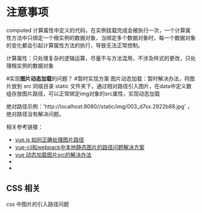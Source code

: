 # 注意事项

computed 计算属性中定义的代码，在实例挂载完成会被执行一次，一个计算属性方法中只绑定一个根实例的数据对象，当绑定多个数据对象时，每一个数据对象的变化都会引起计算属性方法的执行，导致无法正常控制。

计算属性：只处理复杂的逻辑运算，尽量不与方法混用，不涉及样式的更改，只处理根实例的数据对象

 #实现**图片动态加载**的问题？
 #暂时实现方案
 图片动态加载：暂时解决办法，将图片放到 src 同级目录 static 文件夹下，通过相对路径引入图片，在data中定义数组存放图片路径，可以正常绑定img对象的src属性，实现动态加载

绝对路径示例：'http://localhost:8080//static/img/003_d7sx.2922b88.jpg' ，绝对路径没有解决问题。

相关参考链接：

- [vue.js 如何正确处理图片路径](https://segmentfault.com/q/1010000007930232)
- [vue-cil和webpack中本地静态图片的路径问题解决方案](https://www.cnblogs.com/xiaojingyuan/p/7080768.html)
- [vue 动态加载图片src的解决办法](http://blog.csdn.net/Mr_YanYan/article/details/78783091)
- []()
- []()

## CSS 相关

css 中图片的引入路径问题